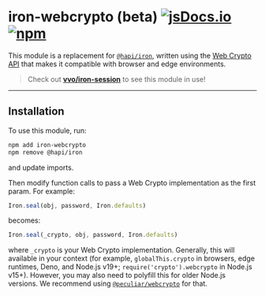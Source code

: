 # iron-webcrypto (beta) [![jsDocs.io](https://img.shields.io/badge/jsDocs.io-reference-blue?style=flat-square)](https://www.jsdocs.io/package/iron-webcrypto) [![npm](https://img.shields.io/npm/dm/iron-webcrypto?style=flat-square)](https://www.npmjs.com/package/iron-webcrypto)

This module is a replacement for [`@hapi/iron`](https://hapi.dev/module/iron/),
written using the
[Web Crypto API](https://developer.mozilla.org/en-US/docs/Web/API/Web_Crypto_API)
that makes it compatible with browser and edge environments.

> Check out [**vvo/iron-session**](https://github.com/vvo/iron-session) to see
> this module in use!

---

## Installation

To use this module, run:

```sh
npm add iron-webcrypto
npm remove @hapi/iron
```

and update imports.

Then modify function calls to pass a Web Crypto implementation as the first
param. For example:

```js
Iron.seal(obj, password, Iron.defaults)
```

becomes:

```js
Iron.seal(_crypto, obj, password, Iron.defaults)
```

where `_crypto` is your Web Crypto implementation. Generally, this will
available in your context (for example, `globalThis.crypto` in browsers, edge
runtimes, Deno, and Node.js v19+; `require('crypto').webcrypto` in Node.js
v15+). However, you may also need to polyfill this for older Node.js versions.
We recommend using
[`@peculiar/webcrypto`](https://www.npmjs.com/package/@peculiar/webcrypto) for
that.
